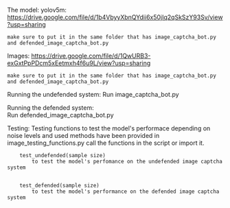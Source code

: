 The model:
    yolov5m:
    https://drive.google.com/file/d/1b4VbyyXbnQYdii6x50jIq2qSkSzY93Sv/view?usp=sharing

    make sure to put it in the same folder that has image_captcha_bot.py and defended_image_captcha_bot.py

Images:
    https://drive.google.com/file/d/1QwURB3-exGxtPpPDcm5xEetmxh4f6u9L/view?usp=sharing

    make sure to put it in the same folder that has image_captcha_bot.py and defended_image_captcha_bot.py
Running the undefended system:
    Run image_captcha_bot.py 
   
Running the defended system:   
    Run defended_image_captcha_bot.py


Testing:
    Testing functions to test the model's performace depending on noise levels and used methods have been provided in 
    image_testing_functions.py
     call the functions in the script or import it.


        test_undefended(sample size)
            to test the model's perfomance on the undefended image captcha system

            
        test_defended(sample size)
            to test the model's performance on the defended image captcha system

